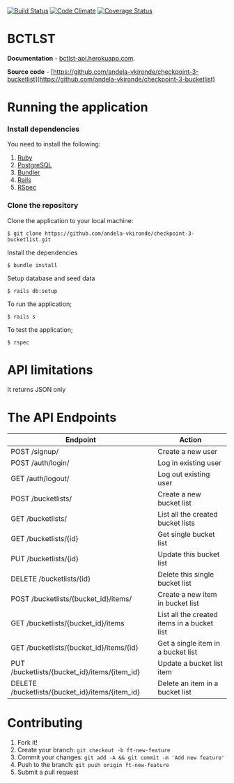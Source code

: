 [![Build Status](https://travis-ci.org/andela-vkironde/checkpoint-3-bucketlist.svg?branch=develop)](https://travis-ci.org/andela-vkironde/checkpoint-3-bucketlist)
[![Code Climate](https://codeclimate.com/github/andela-vkironde/checkpoint-3-bucketlist/badges/gpa.svg)](https://codeclimate.com/github/andela-vkironde/checkpoint-3-bucketlist)
[![Coverage Status](https://coveralls.io/repos/github/andela-vkironde/checkpoint-3-bucketlist/badge.svg?branch=develop)](https://coveralls.io/github/andela-vkironde/checkpoint-3-bucketlist?branch=develop)

# BCTLST

**Documentation** - [bctlst-api.herokuapp.com](http://bctlst-api.herokuapp.com).

**Source code** - [https://github.com/andela-vkironde/checkpoint-3-bucketlist](https://github.com/andela-vkironde/checkpoint-3-bucketlist)

# Running the application

### Install dependencies

You need to install the following:

1. [Ruby](https://github.com/rbenv/rbenv)
2. [PostgreSQL](http://www.postgresql.org/download/macosx/)
3. [Bundler](http://bundler.io/)
4. [Rails](http://guides.rubyonrails.org/getting_started.html#installing-rails)
5. [RSpec](http://rspec.info/)

### Clone the repository

Clone the application to your local machine:

```
$ git clone https://github.com/andela-vkironde/checkpoint-3-bucketlist.git
```

Install the dependencies

```
$ bundle install
```

Setup database and seed data

```
$ rails db:setup
```

To run the application;

```
$ rails s
```

To test the application;

```
$ rspec
```

# API limitations

It returns JSON only

# The API Endpoints

Endpoint | Action
-----|-------
POST /signup/ | Create a new user
POST /auth/login/ | Log in existing user
GET /auth/logout/ | Log out existing user
POST /bucketlists/ | Create a new bucket list
GET /bucketlists/ | List all the created bucket lists
GET /bucketlists/{id} | Get single bucket list
PUT /bucketlists/{id} | Update this bucket list
DELETE /bucketlists/{id} | Delete this single bucket list
POST /bucketlists/{bucket_id}/items/ | Create a new item in bucket list
GET /bucketlists/{bucket_id}/items | List all the created items in a bucket list
GET /bucketlists/{bucket_id}/items/{id} | Get a single item in a bucket list
PUT /bucketlists/{bucket_id}/items/{item_id} | Update a bucket list item
DELETE /bucketlists/{bucket_id}/items/{item_id} | Delete an item in a bucket list

# Contributing

1. Fork it!
2. Create your branch: `git checkout -b ft-new-feature`
3. Commit your changes: `git add -A && git commit -m 'Add new feature'`
4. Push to the branch: `git push origin ft-new-feature`
5. Submit a pull request
